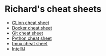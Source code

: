 # Richard's cheat sheets

* [CLion cheat sheet][clion]
* [Docker cheat sheet][docker]
* [Git cheat sheet][git]
* [Python cheat sheet][python]
* [tmux cheat sheet][tmux]
* [IntelliJ][intellij]

[clion]: clion.md
[docker]: docker.md
[git]: git.md
[intellij]: intellij.md
[python]: python.md
[tmux]: tmux.md